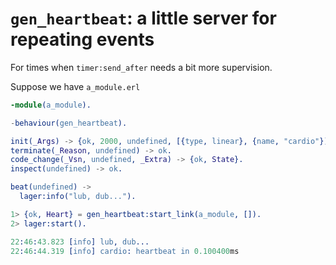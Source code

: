 # `gen_heartbeat`: a little server for repeating events

For times when `timer:send_after` needs a bit more supervision.

Suppose we have `a_module.erl`

```erlang
-module(a_module).

-behaviour(gen_heartbeat).

init(_Args) -> {ok, 2000, undefined, [{type, linear}, {name, "cardio"}]}.
terminate(_Reason, undefined) -> ok.
code_change(_Vsn, undefined, _Extra) -> {ok, State}.
inspect(undefined) -> ok.

beat(undefined) ->
  lager:info("lub, dub...").
```

```erlang
1> {ok, Heart} = gen_heartbeat:start_link(a_module, []).
2> lager:start().

22:46:43.823 [info] lub, dub...
22:46:44.319 [info] cardio: heartbeat in 0.100400ms
```


